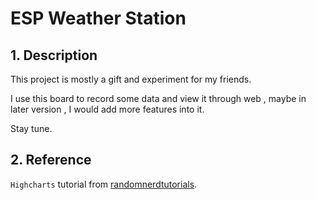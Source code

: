# ESP Weather Station
## 1. Description
This project is mostly a gift and experiment for my friends.

I use this board to record some data and view it through web , maybe in later version , I would add more features into it.

Stay tune.

## 2. Reference
`Highcharts` tutorial from [randomnerdtutorials](https://randomnerdtutorials.com/esp32-esp8266-plot-chart-web-server/#more-87332).